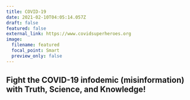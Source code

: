 ```yaml
---
title: COVID-19
date: 2021-02-10T04:05:14.057Z
draft: false
featured: false
external_link: https://www.covidsuperheroes.org
image:
  filename: featured
  focal_point: Smart
  preview_only: false
---
```

## **Fight the COVID-19 infodemic (misinformation) with Truth, Science, and Knowledge!**
